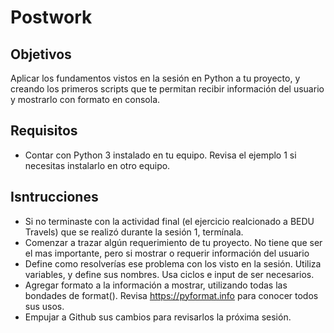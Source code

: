 # Postwork

## Objetivos
Aplicar los fundamentos vistos en la sesión en Python a tu proyecto, y creando los primeros scripts que te permitan recibir información del usuario y mostrarlo con formato en consola.

## Requisitos

* Contar con Python 3 instalado en tu equipo. Revisa el ejemplo 1 si necesitas instalarlo en otro equipo.

## Isntrucciones

* Si no terminaste con la actividad final (el ejercicio realcionado a BEDU Travels) que se realizó durante la sesión 1, termínala.
* Comenzar a trazar algún requerimiento de tu proyecto. No tiene que ser el mas importante, pero si mostrar o requerir información del usuario
* Define como resolverías ese problema con los visto en la sesión. Utiliza variables, y define sus nombres. Usa ciclos e input de ser necesarios.
* Agregar formato a la información a mostrar, utilizando todas las bondades de format(). Revisa https://pyformat.info para conocer todos sus usos.
* Empujar a Github sus cambios para revisarlos la próxima sesión.